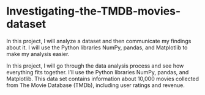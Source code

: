 # Investigating-the-TMDB-movies-dataset
In this project, I will analyze a dataset and then communicate my findings about it. I will use the Python libraries NumPy, pandas, and Matplotlib to make my analysis easier.

In this project, I will go through the data analysis process and see how everything fits together.
I’ll use the Python libraries NumPy, pandas, and Matplotlib.
This data set contains information about 10,000 movies collected from The Movie Database (TMDb), including user ratings and revenue.
